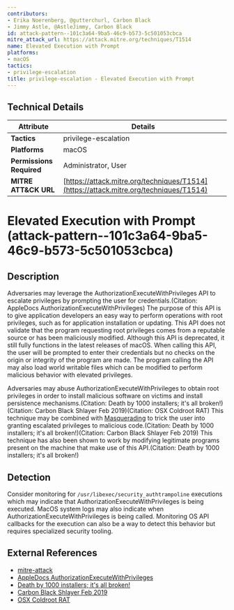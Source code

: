 ```yaml
---
contributors:
- Erika Noerenberg, @gutterchurl, Carbon Black
- Jimmy Astle, @AstleJimmy, Carbon Black
id: attack-pattern--101c3a64-9ba5-46c9-b573-5c501053cbca
mitre_attack_url: https://attack.mitre.org/techniques/T1514
name: Elevated Execution with Prompt
platforms:
- macOS
tactics:
- privilege-escalation
title: privilege-escalation - Elevated Execution with Prompt
---
```


## Technical Details

| Attribute | Details |
|-----------|----------|
| **Tactics** | privilege-escalation |
| **Platforms** | macOS |
| **Permissions Required** | Administrator, User |
| **MITRE ATT&CK URL** | [https://attack.mitre.org/techniques/T1514](https://attack.mitre.org/techniques/T1514) |

# Elevated Execution with Prompt (attack-pattern--101c3a64-9ba5-46c9-b573-5c501053cbca)

## Description
Adversaries may leverage the AuthorizationExecuteWithPrivileges API to escalate privileges by prompting the user for credentials.(Citation: AppleDocs AuthorizationExecuteWithPrivileges) The purpose of this API is to give application developers an easy way to perform operations with root privileges, such as for application installation or updating.  This API does not validate that the program requesting root privileges comes from a reputable source or has been maliciously modified. Although this API is deprecated, it still fully functions in the latest releases of macOS. When calling this API, the user will be prompted to enter their credentials but no checks on the origin or integrity of the program are made. The program calling the API may also load world writable files which can be modified to perform malicious behavior with elevated privileges.

Adversaries may abuse AuthorizationExecuteWithPrivileges to obtain root privileges in order to install malicious software on victims and install persistence mechanisms.(Citation: Death by 1000 installers; it's all broken!)(Citation: Carbon Black Shlayer Feb 2019)(Citation: OSX Coldroot RAT) This technique may be combined with [Masquerading](https://attack.mitre.org/techniques/T1036) to trick the user into granting escalated privileges to malicious code.(Citation: Death by 1000 installers; it's all broken!)(Citation: Carbon Black Shlayer Feb 2019) This technique has also been shown to work by modifying legitimate programs present on the machine that make use of this API.(Citation: Death by 1000 installers; it's all broken!)

## Detection
Consider monitoring for <code>/usr/libexec/security_authtrampoline</code> executions which may indicate that AuthorizationExecuteWithPrivileges is being executed. MacOS system logs may also indicate when AuthorizationExecuteWithPrivileges is being called. Monitoring OS API callbacks for the execution can also be a way to detect this behavior but requires specialized security tooling.

## External References
- [mitre-attack](https://attack.mitre.org/techniques/T1514)
- [AppleDocs AuthorizationExecuteWithPrivileges](https://developer.apple.com/documentation/security/1540038-authorizationexecutewithprivileg)
- [Death by 1000 installers; it's all broken!](https://speakerdeck.com/patrickwardle/defcon-2017-death-by-1000-installers-its-all-broken?slide=8)
- [Carbon Black Shlayer Feb 2019](https://www.carbonblack.com/2019/02/12/tau-threat-intelligence-notification-new-macos-malware-variant-of-shlayer-osx-discovered/)
- [OSX Coldroot RAT](https://objective-see.com/blog/blog_0x2A.html)

